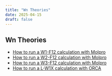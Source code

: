 ```yaml
---
title: "Wn Theories"
date: 2025-04-15
draft: false
---
```


## Wn Theories 
*   [How to run a W1-F12 calculation with Molpro](/explore/wn_theory/w1-f12/)
*   [How to run a W2-F12 calculation with Molpro](/explore/wn_theory/w2-f12/)
*   [How to run a W3-F12 calculation with Molpro](/explore/wn_theory/w3-f12/)
*   [How to run a L-W1X calculation with ORCA](/explore/wn_theory/l-w1x/)


